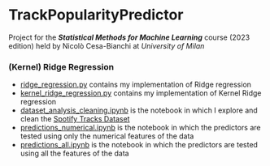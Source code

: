 # TrackPopularityPredictor

Project for the ***Statistical Methods for Machine Learning*** course (2023 edition) held by Nicolò Cesa-Bianchi at *University of Milan*

### (Kernel) Ridge Regression

* [ridge_regression.py](https://github.com/nemolino/TrackPopularityPredictor/blob/main/ridge_regression.py) contains my implementation of Ridge regression
* [kernel_ridge_regression.py](https://github.com/nemolino/TrackPopularityPredictor/blob/main/kernel_ridge_regression.py) contains my implementation of Kernel Ridge regression
* [dataset_analysis_cleaning.ipynb](https://github.com/nemolino/TrackPopularityPredictor/blob/main/dataset_analysis_cleaning.ipynb) is the notebook in which I explore and clean the [Spotify Tracks Dataset](https://www.kaggle.com/datasets/maharshipandya/-spotify-tracks-dataset) 
* [predictions_numerical.ipynb](https://github.com/nemolino/TrackPopularityPredictor/blob/main/predictions_numerical.ipynb) is the notebook in which the predictors are tested using only the numerical features of the data
* [predictions_all.ipynb](https://github.com/nemolino/TrackPopularityPredictor/blob/main/predictions_all.ipynb) is the notebook in which the predictors are tested using all the features of the data